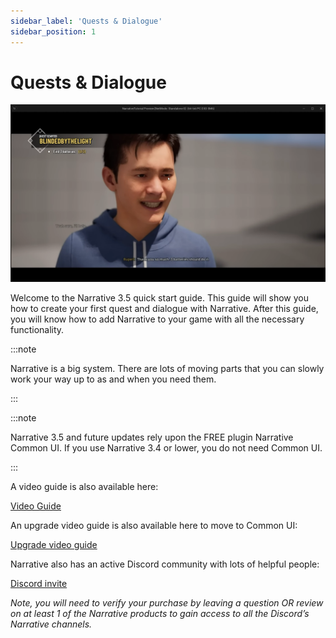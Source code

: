 ```yaml
---
sidebar_label: 'Quests & Dialogue'
sidebar_position: 1
---
```


# Quests & Dialogue

![Quests & Dialogue Intro](/img/image105.png)

Welcome to the Narrative 3.5 quick start guide. This guide will show you how to create your first quest and dialogue with Narrative. After this guide, you will know how to add Narrative to your game with all the necessary functionality.

:::note

Narrative is a big system. There are lots of moving parts that you can slowly work your way up to as and when you need them.

:::

:::note

Narrative 3.5 and future updates rely upon the FREE plugin Narrative Common UI. If you use Narrative 3.4 or lower, you do not need Common UI.

:::

A video guide is also available here:

[Video Guide](https://www.youtube.com/watch?v=azheylJrvvk)

An upgrade video guide is also available here to move to Common UI:

[Upgrade video guide](https://www.youtube.com/watch?v=lvH2QrYpOrs)

Narrative also has an active Discord community with lots of helpful people:

[Discord invite](https://discord.gg/qyVJmpQ2Pn)

_Note, you will need to verify your purchase by leaving a question OR review on at least 1 of the Narrative products to gain access to all the Discord’s Narrative channels._